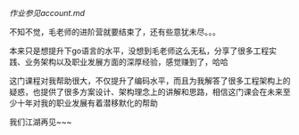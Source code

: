 *作业参见account.md*

不知不觉，毛老师的进阶营就要结束了，还有些意犹未尽。。。

本来只是想提升下go语言的水平，没想到毛老师这么无私，分享了很多工程实践、业务架构以及职业发展方面的深厚经验，感觉赚到了，哈哈

这门课程对我帮助很大，不仅提升了编码水平，而且为我解答了很多工程架构上的疑惑，也提供了很多方案设计、架构理念上的讲解和思路，相信这门课会在未来至少十年对我的职业发展有着潜移默化的帮助

我们江湖再见~~~
